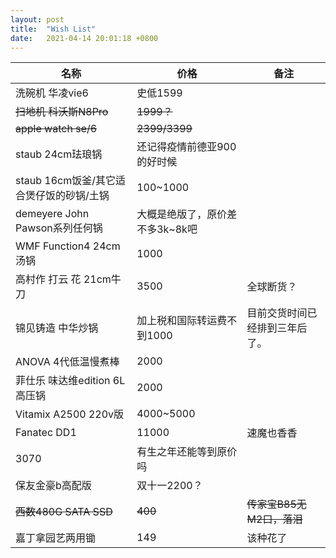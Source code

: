 ```yaml
---
layout: post
title:  "Wish List"
date:   2021-04-14 20:01:18 +0800
---
```

|名称|价格|备注|
|---|---|---|
|洗碗机 华凌vie6|史低1599||
|~~扫地机 科沃斯N8Pro~~|~~1999？~~||
|~~apple watch se/6~~|~~2399/3399~~||
|staub 24cm珐琅锅|还记得疫情前德亚900的好时候||
|staub 16cm饭釜/其它适合煲仔饭的砂锅/土锅|100~1000||
|demeyere John Pawson系列任何锅|大概是绝版了，原价差不多3k~8k吧||
|WMF Function4 24cm汤锅|1000||
|高村作 打云 花 21cm牛刀|3500|全球断货？|
|锦见铸造 中华炒锅|加上税和国际转运费不到1000|目前交货时间已经排到三年后了。|
|ANOVA 4代低温慢煮棒|2000||
|菲仕乐 味达维edition 6L高压锅|2000||
|Vitamix A2500 220v版|4000~5000||
|Fanatec DD1|11000|速魔也香香|
|3070|有生之年还能等到原价吗||
|保友金豪b高配版|双十一2200？||
|~~西数480G SATA SSD~~|~~400~~|~~传家宝B85无M2口，落泪~~|
|嘉丁拿园艺两用锄|149|该种花了|
